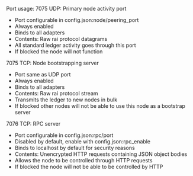 Port usage:
7075 UDP: Primary node activity port
* Port configurable in config.json:node/peering_port
* Always enabled
* Binds to all adapters
* Contents: Raw rai protocol datagrams
* All standard ledger activity goes through this port
* If blocked the node will not function

7075 TCP: Node bootstrapping server
* Port same as UDP port
* Always enabled
* Binds to all adapters
* Contents: Raw rai protocol stream
* Transmits the ledger to new nodes in bulk
* If blocked other nodes will not be able to use this node as a bootstrap server

7076 TCP: RPC server
* Port configurable in config.json:rpc/port
* Disabled by default, enable with config.json:rpc_enable
* Binds to localhost by default for security reasons
* Contents: Unencrypted HTTP requests containing JSON object bodies
* Allows the node to be controlled through HTTP requests
* If blocked the node will not be able to be controlled by HTTP
